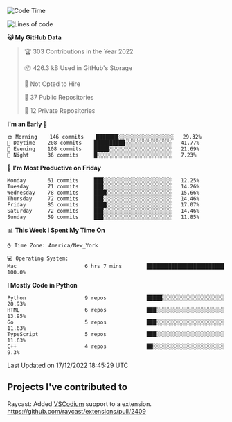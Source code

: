 <!--START_SECTION:waka-->
![Code Time](http://img.shields.io/badge/Code%20Time-228%20hrs%2051%20mins-blue)

![Lines of code](https://img.shields.io/badge/From%20Hello%20World%20I%27ve%20Written-3%20Million%20lines%20of%20code-blue)

**🐱 My GitHub Data** 

> 🏆 303 Contributions in the Year 2022
 > 
> 📦 426.3 kB Used in GitHub's Storage 
 > 
> 🚫 Not Opted to Hire
 > 
> 📜 37 Public Repositories 
 > 
> 🔑 12 Private Repositories  
 > 
**I'm an Early 🐤** 

```text
🌞 Morning    146 commits    ███████░░░░░░░░░░░░░░░░░░   29.32% 
🌆 Daytime    208 commits    ██████████░░░░░░░░░░░░░░░   41.77% 
🌃 Evening    108 commits    █████░░░░░░░░░░░░░░░░░░░░   21.69% 
🌙 Night      36 commits     █░░░░░░░░░░░░░░░░░░░░░░░░   7.23%

```
📅 **I'm Most Productive on Friday** 

```text
Monday       61 commits     ███░░░░░░░░░░░░░░░░░░░░░░   12.25% 
Tuesday      71 commits     ███░░░░░░░░░░░░░░░░░░░░░░   14.26% 
Wednesday    78 commits     ████░░░░░░░░░░░░░░░░░░░░░   15.66% 
Thursday     72 commits     ███░░░░░░░░░░░░░░░░░░░░░░   14.46% 
Friday       85 commits     ████░░░░░░░░░░░░░░░░░░░░░   17.07% 
Saturday     72 commits     ███░░░░░░░░░░░░░░░░░░░░░░   14.46% 
Sunday       59 commits     ███░░░░░░░░░░░░░░░░░░░░░░   11.85%

```


📊 **This Week I Spent My Time On** 

```text
⌚︎ Time Zone: America/New_York

💻 Operating System: 
Mac                      6 hrs 7 mins        █████████████████████████   100.0%

```

**I Mostly Code in Python** 

```text
Python                   9 repos             █████░░░░░░░░░░░░░░░░░░░░   20.93% 
HTML                     6 repos             ███░░░░░░░░░░░░░░░░░░░░░░   13.95% 
Go                       5 repos             ███░░░░░░░░░░░░░░░░░░░░░░   11.63% 
TypeScript               5 repos             ███░░░░░░░░░░░░░░░░░░░░░░   11.63% 
C++                      4 repos             ██░░░░░░░░░░░░░░░░░░░░░░░   9.3%

```



 Last Updated on 17/12/2022 18:45:29 UTC
<!--END_SECTION:waka-->

## Projects I've contributed to
Raycast: Added [VSCodium](https://github.com/VSCodium/vscodium) support to a extension. https://github.com/raycast/extensions/pull/2409
